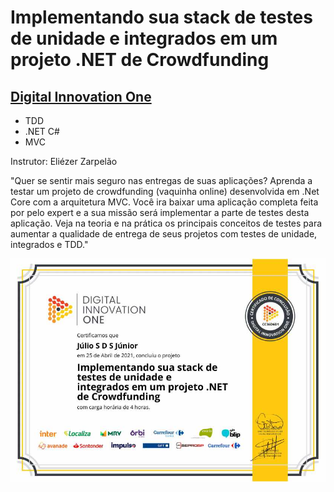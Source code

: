 # Implementando sua stack de testes de unidade e integrados em um projeto .NET de Crowdfunding
## [Digital Innovation One](https://web.digitalinnovation.one/)

* TDD
* .NET C#
* MVC

Instrutor: Eliézer Zarpelão

"Quer se sentir mais seguro nas entregas de suas aplicações? Aprenda a testar um projeto de crowdfunding (vaquinha online) desenvolvida em .Net Core com a arquitetura MVC. Você ira baixar uma aplicação completa feita por pelo expert e a sua missão será implementar a parte de testes desta aplicação. Veja na teoria e na prática os principais conceitos de testes para aumentar a qualidade de entrega de seus projetos com testes de unidade, integrados e TDD."

![Meu Certificado](certificate/certificate.jpg)
